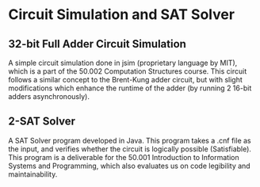 # Circuit Simulation and SAT Solver 

## 32-bit Full Adder Circuit Simulation
A simple circuit simulation done in jsim (proprietary language by MIT), which is a part of the 50.002 Computation Structures course.
This circuit follows a similar concept to the Brent-Kung adder circuit, but with slight modifications which enhance the runtime of the adder (by running 2 16-bit adders asynchronously).

## 2-SAT Solver
A SAT Solver program developed in Java. This program takes a .cnf file as the input, and verifies whether the circuit is logically possible (Satisfiable).
This program is a deliverable for the 50.001 Introduction to Information Systems and Programming, which also evaluates us on code legibility and maintainability.
